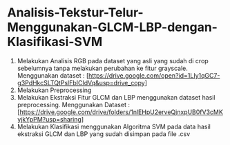 # Analisis-Tekstur-Telur-Menggunakan-GLCM-LBP-dengan-Klasifikasi-SVM


1. Melakukan Analisis RGB pada dataset yang asli yang sudah di crop sebelumnya tanpa melakukan perubahan ke fitur grayscale. Menggunakan dataset : [https://drive.google.com/open?id=1LIy1qGC7-g3PdHkcSLTQtPslFbICIdVq&usp=drive_copy] 
3. Melakukan Preprocessing 
4. Melakukan Ekstraksi Fitur GLCM dan LBP menggunakan dataset hasil preprocessing. Menggunakan Dataset : [https://drive.google.com/drive/folders/1nlEHpU2erveQjnxpUB0fV3cMKyjkYpPM?usp=sharing]
5. Melakukan Klasifikasi menggunakan Algoritma SVM pada data hasil ekstraksi GLCM dan LBP yang sudah disimpan pada file .csv
